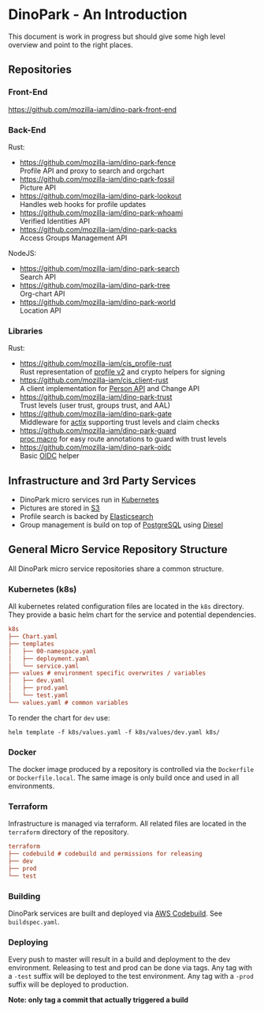# DinoPark - An Introduction

This document is work in progress but should give some high level overview
and point to the right places.

## Repositories

### Front-End

https://github.com/mozilla-iam/dino-park-front-end

### Back-End

Rust:
- https://github.com/mozilla-iam/dino-park-fence \
  Profile API and proxy to search and orgchart
- https://github.com/mozilla-iam/dino-park-fossil \
  Picture API
- https://github.com/mozilla-iam/dino-park-lookout \
  Handles web hooks for profile updates
- https://github.com/mozilla-iam/dino-park-whoami \
  Verified Identities API
- https://github.com/mozilla-iam/dino-park-packs \
  Access Groups Management API

NodeJS:
- https://github.com/mozilla-iam/dino-park-search \
  Search API
- https://github.com/mozilla-iam/dino-park-tree \
  Org-chart API
- https://github.com/mozilla-iam/dino-park-world \
  Location API


### Libraries

Rust:
- https://github.com/mozilla-iam/cis_profile-rust \
  Rust representation of [profile v2] and crypto helpers for signing
- https://github.com/mozilla-iam/cis_client-rust \
  A client implementation for [Person API] and Change API
- https://github.com/mozilla-iam/dino-park-trust \
  Trust levels (user trust, groups trust, and AAL)
- https://github.com/mozilla-iam/dino-park-gate \
  Middleware for [actix] supporting trust levels and claim checks
- https://github.com/mozilla-iam/dino-park-guard \
  [proc macro] for easy route annotations to guard with trust levels
- https://github.com/mozilla-iam/dino-park-oidc \
  Basic [OIDC] helper

## Infrastructure and 3rd Party Services

- DinoPark micro services run in [Kubernetes]
- Pictures are stored in [S3]
- Profile search is backed by [Elasticsearch]
- Group management is build on top of [PostgreSQL] using [Diesel]

## General Micro Service Repository Structure

All DinoPark micro service repositories share a common structure.

### Kubernetes (k8s)

All kubernetes related configuration files are located in the `k8s` directory.
They provide a basic helm chart for the service and potential dependencies.

```ini
k8s
├── Chart.yaml
├── templates
│   ├── 00-namespace.yaml
│   ├── deployment.yaml
│   └── service.yaml
├── values # environment specific overwrites / variables
│   ├── dev.yaml
│   ├── prod.yaml
│   └── test.yaml
└── values.yaml # common variables
```

To render the chart for `dev` use:
```
helm template -f k8s/values.yaml -f k8s/values/dev.yaml k8s/
```

### Docker

The docker image produced by a repository is controlled via the `Dockerfile` or
`Dockerfile.local`. The same image is only build once and used in all environments.

### Terraform

Infrastructure is managed via terraform. All related files are located in the `terraform`
directory of the repository.

```ini
terraform
├── codebuild # codebuild and permissions for releasing
├── dev
├── prod
└── test
```

### Building

DinoPark services are built and deployed via [AWS Codebuild]. See `buildspec.yaml`.

### Deploying

Every push to master will result in a build and deployment to the dev environment.
Releasing to test and prod can be done via tags. Any tag with a `-test` suffix will be
deployed to the test environment. Any tag with a `-prod` suffix will be deployed to
production.

**Note: only tag a commit that actually triggered a build**

[profile v2]: https://github.com/mozilla-iam/cis/blob/master/docs/Profiles.md
[Person API]: https://github.com/mozilla-iam/cis/blob/master/docs/PersonAPI.md
[actix]: https://actix.rs/
[proc macro]: https://doc.rust-lang.org/reference/procedural-macros.html
[OIDC]: https://openid.net/connect/
[Kubernetes]: https://kubernetes.io/
[S3]: https://aws.amazon.com/s3/
[Elasticsearch]: https://www.elastic.co/elasticsearch/
[PostgreSQL]: https://www.postgresql.org/
[Diesel]: https://diesel.rs/

[AWS Codebuild]: https://aws.amazon.com/codebuild/